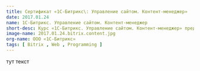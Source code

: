 ```yaml
---
title: Сертификат «1С-Битрикс\: Управление сайтом. Контент-менеджер»
date: 2017.01.24
name: 1С-Битрикс. Управление сайтом. Контент-менеджер
short-desc: Курс «1С-Битрикс. Управление сайтом. Контент-менеджер» предназначен тем, кто работает с содержанием сайта\: наполнение, изменение текста, загрузка и размещение картинок и так далее. В курсе рассмотрены типовые вопросы, которые приходится решать контент-менеджеру при работе с CMS 1C-Bitrix.
image-name: 2017.01.24.bitrix.content.jpg
org-name: ООО «1С-Битрикс»
tags: [ Bitrix , Web , Programming ]
---
```

тут текст

